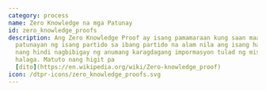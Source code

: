 ```yaml
---
category: process
name: Zero Knowledge na mga Patunay
id: zero_knowledge_proofs
description: Ang Zero Knowledge Proof ay isang pamamaraan kung saan maaaring
  patunayan ng isang partido sa ibang partido na alam nila ang isang halaga,
  nang hindi nagbibigay ng anumang karagdagang impormasyon tulad ng mismong
  halaga. Matuto nang higit pa
  [dito](https://en.wikipedia.org/wiki/Zero-knowledge_proof)
icon: /dtpr-icons/zero_knowledge_proofs.svg
---
```


